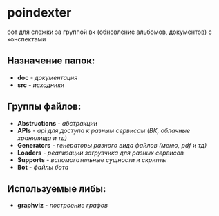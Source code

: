 # poindexter
бот для слежки за группой вк (обновление альбомов, документов) с конспектами

Назначениe папок:
---------------------------------
- **doc** - *документация*
- **src** - *исходники*

Группы файлов:
---------------------------------
- **Abstructions** - *абстракции*
- **APIs** - *api для доступа к разным сервисам (ВК, облачные хранилища и тд)*
- **Generators** - *генераторы разного вида файлов (меню, pdf и тд)*
- **Loaders** - *реализации загрузчика для разных сервисов*
- **Supports** - *вспомогательные сущности и скрипты*
- **Bot** - *файлы бота*

Используемые либы:
---------------------------------
- **graphviz** - *построение графов*
